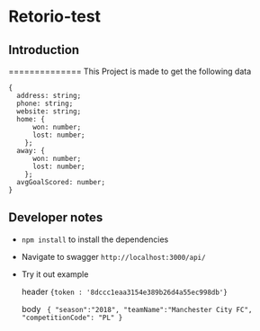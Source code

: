 Retorio-test
==============

## Introduction
==============
This Project is made to get the following data

```
{
  address: string;
  phone: string;
  website: string;
  home: {
      won: number;
      lost: number;
    };
  away: {
      won: number;
      lost: number;
    };
  avgGoalScored: number;
}
```

## Developer notes
- ```npm install``` to install the dependencies 
- Navigate to swagger ```http://localhost:3000/api/```
- Try it out example


  header ```{token : '8dccc1eaa3154e389b26d4a55ec998db'}```

  body ``` {
  "season":"2018",
  "teamName":"Manchester City FC",
  "competitionCode": "PL"
  }```
